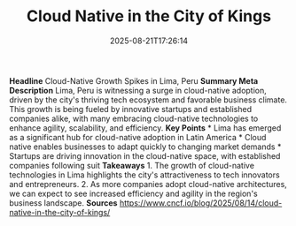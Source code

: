 ﻿---
title: "Cloud Native in the City of Kings"
date: "2025-08-21T17:26:14"
category: "Markets"
summary: ""
slug: "cloud native in the city of kings"
source_urls:
  - "https://www.cncf.io/blog/2025/08/14/cloud-native-in-the-city-of-kings/"
seo:
  title: "Cloud Native in the City of Kings | Hash n Hedge"
  description: ""
  keywords: ["news", "markets", "brief"]
---
**Headline** Cloud-Native Growth Spikes in Lima, Peru  **Summary Meta Description** Lima, Peru is witnessing a surge in cloud-native adoption, driven by the city's thriving tech ecosystem and favorable business climate. This growth is being fueled by innovative startups and established companies alike, with many embracing cloud-native technologies to enhance agility, scalability, and efficiency.  **Key Points**  * Lima has emerged as a significant hub for cloud-native adoption in Latin America * Cloud native enables businesses to adapt quickly to changing market demands * Startups are driving innovation in the cloud-native space, with established companies following suit  **Takeaways**  1. The growth of cloud-native technologies in Lima highlights the city's attractiveness to tech innovators and entrepreneurs. 2. As more companies adopt cloud-native architectures, we can expect to see increased efficiency and agility in the region's business landscape.  **Sources** https://www.cncf.io/blog/2025/08/14/cloud-native-in-the-city-of-kings/ 
